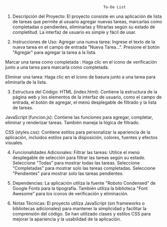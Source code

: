                                                 To-Do List
                                                

1.	Descripción del Proyecto:
El proyecto consiste en una aplicación de lista de tareas que permite al usuario agregar nuevas tareas, marcarlas como completadas o pendientes, eliminarlas y filtrarlas según su estado de completitud. La interfaz de usuario es simple y fácil de usar.

2.	Instrucciones de Uso:
Agregar una nueva tarea:
Ingrese el texto de la nueva tarea en el campo de entrada "Nueva Tarea...".
Presione el botón "Agregar" para agregar la tarea a la lista.

Marcar una tarea como completada :
Haga clic en el icono de verificación junto a una tarea para marcarla como completada.

Eliminar una tarea:
Haga clic en el icono de basura junto a una tarea para eliminarla de la lista.

3.	Estructura del Código:
HTML (index.html): Contiene la estructura de la página web y los elementos de la interfaz de usuario,       como el campo de entrada, el botón de agregar, el menú desplegable de filtrado y la lista de tareas.

JavaScript (funcion.js): Contiene las funciones para agregar, completar, eliminar y renderizar tareas.      También maneja la lógica de filtrado.

CSS (styles.css): Contiene estilos para personalizar la apariencia de la aplicación, incluidos estilos      para la disposición, colores, fuentes y efectos visuales.

4.	Funcionalidades Adicionales:
Filtrar las tareas:
Utilice el menú desplegable de selección para filtrar las tareas según su estado.
Seleccione "Todas" para mostrar todas las tareas.
Seleccione "Completadas" para mostrar solo las tareas completadas.
Seleccione "Pendientes" para mostrar solo las tareas pendientes.

5.	Dependencias:
La aplicación utiliza la fuente "Roboto Condensed" de Google Fonts para la tipografía.
También utiliza la biblioteca "Font Awesome" para los iconos de verificación y eliminación.

6.	Notas Técnicas:
El proyecto utiliza JavaScript (sin frameworks o bibliotecas adicionales) para mantener la simplicidad y facilitar la comprensión del código.
Se han utilizado clases y estilos CSS para mejorar la apariencia y la usabilidad de la aplicación.

